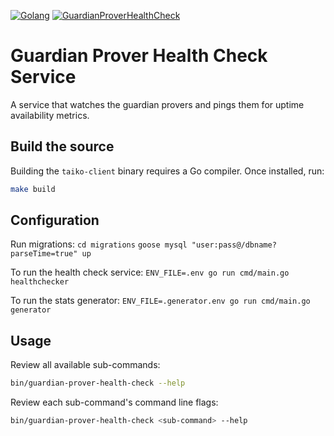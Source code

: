 [![Golang](https://github.com/taikoxyz/taiko-mono/actions/workflows/golang.yml/badge.svg)](https://github.com/taikoxyz/taiko-mono/actions/workflows/golang.yml)
[![GuardianProverHealthCheck](https://codecov.io/gh/taikoxyz/taiko-mono/branch/main/graph/badge.svg?token=E468X2PTJC&flag=guardianproverhealthcheck)](https://codecov.io/gh/taikoxyz/taiko-mono)

# Guardian Prover Health Check Service

A service that watches the guardian provers and pings them for uptime availability metrics.

## Build the source

Building the `taiko-client` binary requires a Go compiler. Once installed, run:

```sh
make build
```

## Configuration

Run migrations:
`cd migrations`
`goose mysql "user:pass@/dbname?parseTime=true" up`

To run the health check service:
`ENV_FILE=.env go run cmd/main.go healthchecker`

To run the stats generator:
`ENV_FILE=.generator.env go run cmd/main.go generator`

## Usage

Review all available sub-commands:

```sh
bin/guardian-prover-health-check --help
```

Review each sub-command's command line flags:

```sh
bin/guardian-prover-health-check <sub-command> --help
```
